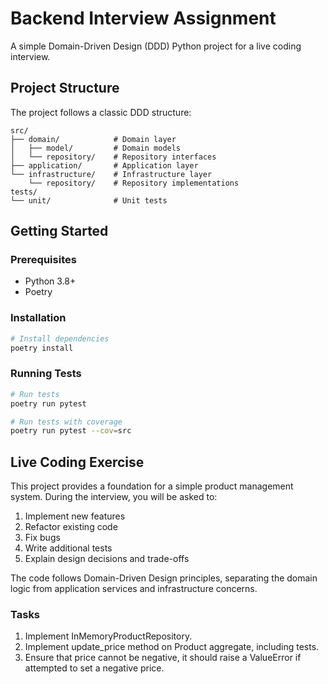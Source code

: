 # Backend Interview Assignment

A simple Domain-Driven Design (DDD) Python project for a live coding interview.

## Project Structure

The project follows a classic DDD structure:

```
src/
├── domain/            # Domain layer
│   ├── model/         # Domain models
│   └── repository/    # Repository interfaces
├── application/       # Application layer
└── infrastructure/    # Infrastructure layer
    └── repository/    # Repository implementations
tests/
└── unit/              # Unit tests
```

## Getting Started

### Prerequisites

- Python 3.8+
- Poetry

### Installation

```bash
# Install dependencies
poetry install
```

### Running Tests

```bash
# Run tests
poetry run pytest

# Run tests with coverage
poetry run pytest --cov=src
```

## Live Coding Exercise

This project provides a foundation for a simple product management system. During the interview, you will be asked to:

1. Implement new features
2. Refactor existing code
3. Fix bugs
4. Write additional tests
5. Explain design decisions and trade-offs

The code follows Domain-Driven Design principles, separating the domain logic from application services and infrastructure concerns.

### Tasks
1. Implement InMemoryProductRepository.
2. Implement update_price method on Product aggregate, including tests.
3. Ensure that price cannot be negative, it should raise a ValueError if attempted to set a negative price.